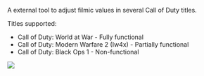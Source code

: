 A external tool to adjust filmic values in several Call of Duty titles.



Titles supported:

- Call of Duty: World at War - Fully functional
- Call of Duty: Modern Warfare 2 (Iw4x) - Partially functional
- Call of Duty: Black Ops 1 - Non-functional

 <img src="https://i.imgur.com/3ezWZkR.gif"/>
